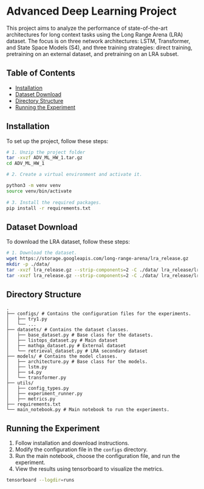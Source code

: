# Advanced Deep Learning Project

This project aims to analyze the performance of state-of-the-art architectures for long context tasks using the Long
Range Arena (LRA) dataset. The focus is on three network architectures: LSTM, Transformer, and State Space Models (S4),
and three training strategies: direct training, pretraining on an external dataset, and pretraining on an LRA subset.

## Table of Contents

- [Installation](#installation)
- [Dataset Download](#dataset-download)
- [Directory Structure](#directory-structure)
- [Running the Experiment](#running-the-experiment)

## Installation

To set up the project, follow these steps:

```bash
# 1. Unzip the project folder
tar -xvzf ADV_ML_HW_1.tar.gz
cd ADV_ML_HW_1

# 2. Create a virtual environment and activate it.

python3 -m venv venv
source venv/bin/activate
  
# 3. Install the required packages.
pip install -r requirements.txt
```

## Dataset Download

To download the LRA dataset, follow these steps:

```bash
# 1. Download the dataset.
wget https://storage.googleapis.com/long-range-arena/lra_release.gz
mkdir -p ./data/
tar -xvzf lra_release.gz --strip-components=2 -C ./data/ lra_release/lra_release/listops-1000
tar -xvzf lra_release.gz --strip-components=2 -C ./data/ lra_release/lra_release/retrieval

```

## Directory Structure

```plaintext
.
├── configs/ # Contains the configuration files for the experiments.
│   ├── try1.py
│   └── ...
├── datasets/ # Contains the dataset classes.
│   ├── base_dataset.py # Base class for the datasets.
│   ├── listops_dataset.py # Main dataset
│   ├── mathqa_dataset.py # External dataset
│   └── retrieval_dataset.py # LRA secondary dataset
├── models/ # Contains the model classes.
│   ├── architecture.py # Base class for the models.
│   ├── lstm.py
│   ├── s4.py
│   └── transformer.py
├── utils/
│   ├── config_types.py
│   ├── experiment_runner.py
│   ├── metrics.py
├── requirements.txt
└── main_notebook.py # Main notebook to run the experiments.

```

## Running the Experiment

1. Follow installation and download instructions.
2. Modify the configuration file in the `configs` directory.
3. Run the main notebook, choose the configuration file, and run the experiment.
4. View the results using tensorboard to visualize the metrics.

```bash
tensorboard --logdir=runs
```
